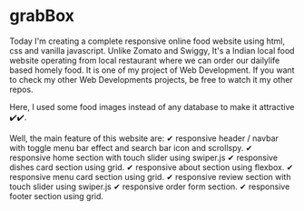 # grabBox
Today I'm creating a complete responsive online food website using html, css and vanilla javascript. 
Unlike Zomato and Swiggy, It's a Indian local food website operating from local restaurant where we can order our dailylife based homely food.
It is one of my project of Web Development. If you want to check my other Web Developments projects, be free to watch it my other repos.

Here, I used some food images instead of any database to make it attractive ✔️✔️.

Well, the main feature of this website are:
✔ responsive header / navbar with toggle menu bar effect and search bar icon and scrollspy.
✔ responsive home section with touch slider using swiper.js
✔ responsive dishes card section using grid.
✔ responsive about section using flexbox.
✔ responsive menu card section using grid.
✔ responsive review section with touch slider using swiper.js
✔ responsive order form section.
✔ responsive footer section using grid.
